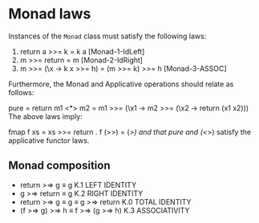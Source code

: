 # Monad laws

Instances of the `Monad` class must satisfy the following laws:

1. return a >>= k           =  k a                 [Monad-1-IdLeft]
2. m >>= return             =  m                   [Monad-2-IdRight]
3. m >>= (\x -> k x >>= h)  =  (m >>= k) >>= h     [Monad-3-ASSOC]


Furthermore, the Monad and Applicative operations should relate as follows:

pure = return
m1 <*> m2 = m1 >>= (\x1 -> m2 >>= (\x2 -> return (x1 x2)))
The above laws imply:

fmap f xs  =  xs >>= return . f
(>>) = (*>)
and that pure and (<*>) satisfy the applicative functor laws.



## Monad composition

- return >=> g ≡ g                                      K.1 LEFT IDENTITY
- g >=> return ≡ g                                      K.2 RIGHT IDENTITY
- return >=> g ≡ g ≡ g >=> return                       K.0 TOTAL IDENTITY
- (f >=> g) >=> h ≡ f >=> (g >=> h)                     K.3 ASSOCIATIVITY
